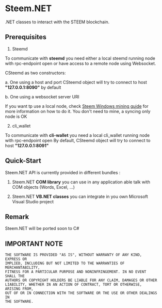 # Steem.NET

.NET classes to interact with the STEEM blockchain.

## Prerequisites

1. Steemd 

To communicate with **steemd** you need either a local steemd running node with  rpc-endpoint open or have access to a remote node using Websocket.

CSteemd as two constructors:

a. One  using a host and port
   CSteemd object will try to connect to host **"127.0.0.1:8090"** by default
   
b. One using a websocket server URI

If you want tp use a local node, check [Steem Windows mining guide](https://steemit.com/steem/@bitcube/steem-mining-in-microsoft-windows-a-miner-s-guide-part-2) for more information on how to do it.
You don't need to mine, a  syncing only node is OK

2. cli_wallet
 
To communicate with **cli-wallet** you need a local cli_wallet running node with  rpc-endpoint open
By default, CSteemd object will try to connect to host **"127.0.0.1:8091"**

## Quick-Start

Steem.NET API is currently provided in different bundles :

1. Steem.NET **COM library** you can use in any application able talk with COM objects (Words, Excel, ...)

2. Steem.NET **VB.NET classes** you can integrate in you own Microsoft Visual Studio project

## Remark
Steem.NET will be ported soon to C#

## IMPORTANT NOTE

    THE SOFTWARE IS PROVIDED "AS IS", WITHOUT WARRANTY OF ANY KIND, EXPRESS OR
    IMPLIED, INCLUDING BUT NOT LIMITED TO THE WARRANTIES OF MERCHANTABILITY,
    FITNESS FOR A PARTICULAR PURPOSE AND NONINFRINGEMENT. IN NO EVENT SHALL THE
    AUTHORS OR COPYRIGHT HOLDERS BE LIABLE FOR ANY CLAIM, DAMAGES OR OTHER
    LIABILITY, WHETHER IN AN ACTION OF CONTRACT, TORT OR OTHERWISE, ARISING FROM,
    OUT OF OR IN CONNECTION WITH THE SOFTWARE OR THE USE OR OTHER DEALINGS IN
    THE SOFTWARE.
